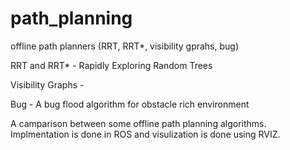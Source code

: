 # path_planning
offline path planners (RRT, RRT*, visibility gprahs, bug)

RRT and RRT* - Rapidly Exploring Random Trees

Visibility Graphs - 

Bug - A bug flood algorithm for obstacle rich environment

A camparison between some offline path planning algorithms. Implmentation is done in ROS and visulization is done using RVIZ. 


